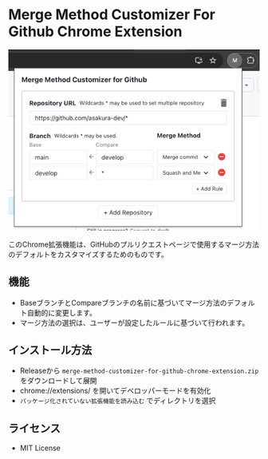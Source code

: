 # Merge Method Customizer For Github Chrome Extension
![Screenshot](./image.png)

このChrome拡張機能は、GitHubのプルリクエストページで使用するマージ方法のデフォルトをカスタマイズするためのものです。

## 機能
- BaseブランチとCompareブランチの名前に基づいてマージ方法のデフォルト自動的に変更します。
- マージ方法の選択は、ユーザーが設定したルールに基づいて行われます。

## インストール方法
- Releaseから `merge-method-customizer-for-github-chrome-extension.zip` をダウンロードして展開
- chrome://extensions/ を開いてデベロッパーモードを有効化
- `パッケージ化されていない拡張機能を読み込む` でディレクトリを選択

## ライセンス
- MIT License